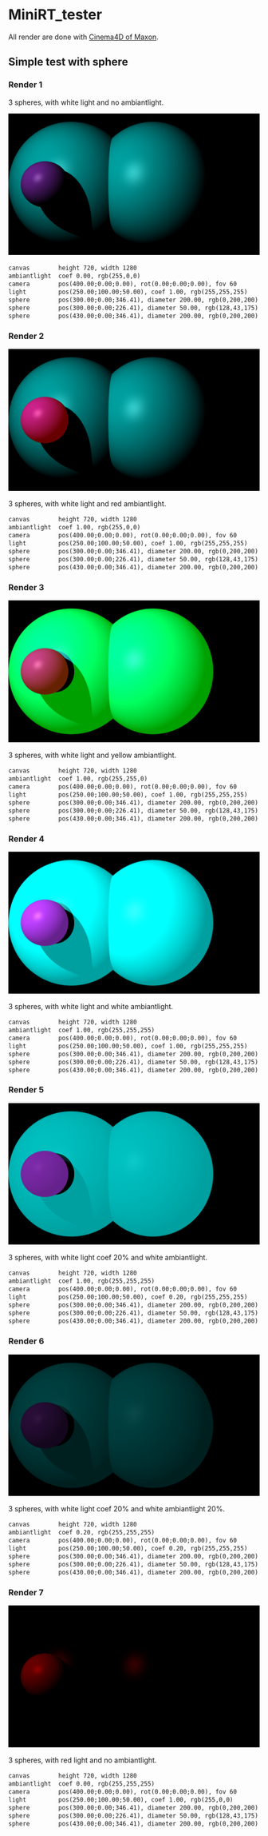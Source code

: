 # MiniRT_tester

All render are done with [Cinema4D of Maxon](https://www.maxon.net/cinema-4d).

## Simple test with sphere

### Render 1

3 spheres, with white light and no ambiantlight.

![render](./render1.bmp)

```
canvas        height 720, width 1280
ambiantlight  coef 0.00, rgb(255,0,0)
camera        pos(400.00;0.00;0.00), rot(0.00;0.00;0.00), fov 60
light         pos(250.00;100.00;50.00), coef 1.00, rgb(255,255,255)
sphere        pos(300.00;0.00;346.41), diameter 200.00, rgb(0,200,200)
sphere        pos(300.00;0.00;226.41), diameter 50.00, rgb(128,43,175)
sphere        pos(430.00;0.00;346.41), diameter 200.00, rgb(0,200,200)
```

### Render 2

![render](./render2.bmp)

3 spheres, with white light and red ambiantlight.

```
canvas        height 720, width 1280
ambiantlight  coef 1.00, rgb(255,0,0)
camera        pos(400.00;0.00;0.00), rot(0.00;0.00;0.00), fov 60
light         pos(250.00;100.00;50.00), coef 1.00, rgb(255,255,255)
sphere        pos(300.00;0.00;346.41), diameter 200.00, rgb(0,200,200)
sphere        pos(300.00;0.00;226.41), diameter 50.00, rgb(128,43,175)
sphere        pos(430.00;0.00;346.41), diameter 200.00, rgb(0,200,200)
```

### Render 3

![render](./render3.bmp)

3 spheres, with white light and yellow ambiantlight.

```
canvas        height 720, width 1280
ambiantlight  coef 1.00, rgb(255,255,0)
camera        pos(400.00;0.00;0.00), rot(0.00;0.00;0.00), fov 60
light         pos(250.00;100.00;50.00), coef 1.00, rgb(255,255,255)
sphere        pos(300.00;0.00;346.41), diameter 200.00, rgb(0,200,200)
sphere        pos(300.00;0.00;226.41), diameter 50.00, rgb(128,43,175)
sphere        pos(430.00;0.00;346.41), diameter 200.00, rgb(0,200,200)
```

### Render 4

![render](./render4.bmp)

3 spheres, with white light and white ambiantlight.

```
canvas        height 720, width 1280
ambiantlight  coef 1.00, rgb(255,255,255)
camera        pos(400.00;0.00;0.00), rot(0.00;0.00;0.00), fov 60
light         pos(250.00;100.00;50.00), coef 1.00, rgb(255,255,255)
sphere        pos(300.00;0.00;346.41), diameter 200.00, rgb(0,200,200)
sphere        pos(300.00;0.00;226.41), diameter 50.00, rgb(128,43,175)
sphere        pos(430.00;0.00;346.41), diameter 200.00, rgb(0,200,200)
```

### Render 5

![render](./render5.bmp)

3 spheres, with white light coef 20% and white ambiantlight.

```
canvas        height 720, width 1280
ambiantlight  coef 1.00, rgb(255,255,255)
camera        pos(400.00;0.00;0.00), rot(0.00;0.00;0.00), fov 60
light         pos(250.00;100.00;50.00), coef 0.20, rgb(255,255,255)
sphere        pos(300.00;0.00;346.41), diameter 200.00, rgb(0,200,200)
sphere        pos(300.00;0.00;226.41), diameter 50.00, rgb(128,43,175)
sphere        pos(430.00;0.00;346.41), diameter 200.00, rgb(0,200,200)
```

### Render 6

![render](./render6.bmp)

3 spheres, with white light coef 20% and white ambiantlight 20%.

```
canvas        height 720, width 1280
ambiantlight  coef 0.20, rgb(255,255,255)
camera        pos(400.00;0.00;0.00), rot(0.00;0.00;0.00), fov 60
light         pos(250.00;100.00;50.00), coef 0.20, rgb(255,255,255)
sphere        pos(300.00;0.00;346.41), diameter 200.00, rgb(0,200,200)
sphere        pos(300.00;0.00;226.41), diameter 50.00, rgb(128,43,175)
sphere        pos(430.00;0.00;346.41), diameter 200.00, rgb(0,200,200)
```

### Render 7

![render](./render7.bmp)

3 spheres, with red light and no ambiantlight.

```
canvas        height 720, width 1280
ambiantlight  coef 0.00, rgb(255,255,255)
camera        pos(400.00;0.00;0.00), rot(0.00;0.00;0.00), fov 60
light         pos(250.00;100.00;50.00), coef 1.00, rgb(255,0,0)
sphere        pos(300.00;0.00;346.41), diameter 200.00, rgb(0,200,200)
sphere        pos(300.00;0.00;226.41), diameter 50.00, rgb(128,43,175)
sphere        pos(430.00;0.00;346.41), diameter 200.00, rgb(0,200,200)
```


